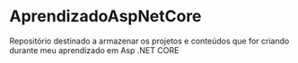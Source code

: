 # AprendizadoAspNetCore
Repositório destinado a armazenar os projetos e conteúdos que for criando durante meu aprendizado em Asp .NET CORE
